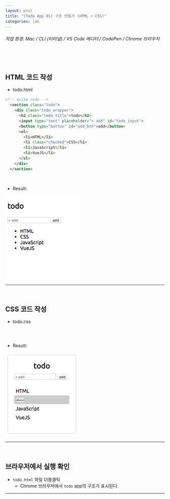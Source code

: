 ```yaml
---
layout: post
title: "(Todo App 01) 구조 만들기 (HTML + CSS)"
categories: lab
---
```


###### 작업 환경: Mac / CLI (터미널) / VS Code 에디터 / CodePen / Chrome 브라우저

<br>

<br>

## HTML 코드 작성

- todo.html

```html
<!-- write code -->
  <section class="todo">
    <div class="todo_wrapper">
      <h2 class="todo_title">todo</h2>
      <input type="text" placeholder="+ add" id="todo_input">
      <button type="button" id="add_btn">add</button>
      <ul>
        <li>HTML</li>
        <li class="checked">CSS</li>
        <li>JavaScript</li>
        <li>VueJS</li>
      </ul>
    </div>
  </section>
```

<br>

- Result:

![img](/assets/img/lab-01-01.png)

------

<br>

## CSS 코드 작성

- todo.css

```css

```

<br>

- Result:

![img](/assets/img/lab-01-02.png)

------

<br>

## 브라우저에서 실행 확인

- `todo.html` 파일 더블클릭
  - Chrome 브라우저에서 `todo` app의 구조가 표시된다.

------

<br>